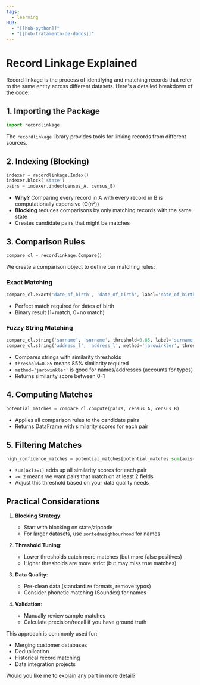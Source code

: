 ```yaml
---
tags:
  - learning
HUB:
  - "[[hub-python]]"
  - "[[hub-tratamento-de-dados]]"
---
```

# Record Linkage Explained

Record linkage is the process of identifying and matching records that refer to the same entity across different datasets. Here's a detailed breakdown of the code:

## 1. Importing the Package
```python
import recordlinkage
```
The `recordlinkage` library provides tools for linking records from different sources.

## 2. Indexing (Blocking)
```python
indexer = recordlinkage.Index()
indexer.block('state')
pairs = indexer.index(census_A, census_B)
```
- **Why?** Comparing every record in A with every record in B is computationally expensive (O(n²))
- **Blocking** reduces comparisons by only matching records with the same state
- Creates candidate pairs that might be matches

## 3. Comparison Rules
```python
compare_cl = recordlinkage.Compare()
```
We create a comparison object to define our matching rules:

### Exact Matching
```python
compare_cl.exact('date_of_birth', 'date_of_birth', label='date_of_birth')
```
- Perfect match required for dates of birth
- Binary result (1=match, 0=no match)

### Fuzzy String Matching
```python
compare_cl.string('surname', 'surname', threshold=0.85, label='surname')
compare_cl.string('address_l', 'address_l', method='jarowinkler', threshold=0.80, label='address')
```
- Compares strings with similarity thresholds
- `threshold=0.85` means 85% similarity required
- `method='jarowinkler'` is good for names/addresses (accounts for typos)
- Returns similarity score between 0-1

## 4. Computing Matches
```python
potential_matches = compare_cl.compute(pairs, census_A, census_B)
```
- Applies all comparison rules to the candidate pairs
- Returns DataFrame with similarity scores for each pair

## 5. Filtering Matches
```python
high_confidence_matches = potential_matches[potential_matches.sum(axis=1) >= 2]
```
- `sum(axis=1)` adds up all similarity scores for each pair
- `>= 2` means we want pairs that match on at least 2 fields
- Adjust this threshold based on your data quality needs

## Practical Considerations

1. **Blocking Strategy**: 
   - Start with blocking on state/zipcode
   - For larger datasets, use `sortedneighbourhood` for names

2. **Threshold Tuning**:
   - Lower thresholds catch more matches (but more false positives)
   - Higher thresholds are more strict (but may miss true matches)

3. **Data Quality**:
   - Pre-clean data (standardize formats, remove typos)
   - Consider phonetic matching (Soundex) for names

4. **Validation**:
   - Manually review sample matches
   - Calculate precision/recall if you have ground truth

This approach is commonly used for:
- Merging customer databases
- Deduplication
- Historical record matching
- Data integration projects

Would you like me to explain any part in more detail?